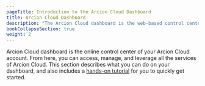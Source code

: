 ```yaml
---
pageTitle: Introduction to the Arcion Cloud Dashboard
title: Arcion Cloud Dashboard
description: "The Arcion Cloud dashboard is the web-based control center of your Arcion Cloud account. A hands-on tutorial gives you an overview of the dashboard."
bookCollapseSection: true
weight: 2
---
```


Arcion Cloud dashboard is the online control center of your Arcion Cloud account. From here, you can access, manage, and leverage all the services of Arcion Cloud. This section describes what you can do on your dashboard, and also includes a [hands-on tutorial](/docs/arcion-cloud-dashboard/quickstart) for you to quickly get started.